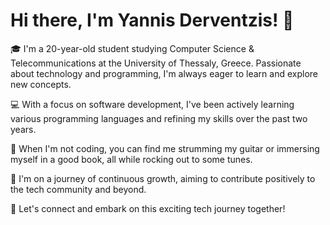 # Hi there, I'm Yannis Derventzis! 👋

🎓 I'm a 20-year-old student studying Computer Science & Telecommunications at the University of Thessaly, Greece. Passionate about technology and programming, I'm always eager to learn and explore new concepts.

💻 With a focus on software development, I've been actively learning various programming languages and refining my skills over the past two years.

🎸 When I'm not coding, you can find me strumming my guitar or immersing myself in a good book, all while rocking out to some tunes.

🌟 I'm on a journey of continuous growth, aiming to contribute positively to the tech community and beyond.

🚀 Let's connect and embark on this exciting tech journey together!
